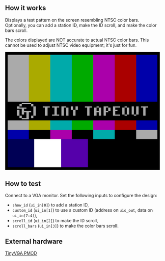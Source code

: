 ## How it works

Displays a test pattern on the screen resembling NTSC color bars.
Optionally, you can add a station ID, make the ID scroll, and make the color bars scroll.

The colors displayed are NOT accurate to actual NTSC color bars.
This cannot be used to adjust NTSC video equipment; it's just for fun.

![Color bars with station ID](colorbars.png)

## How to test

Connect to a VGA monitor. Set the following inputs to configure the design:
- `show_id` (`ui_in[0]`) to add a station ID,
- `custom_id` (`ui_in[1]`) to use a custom ID (address on `uio_out`, data on `ui_in[7:4]`),
- `scroll_id` (`ui_in[2]`) to make the ID scroll,
- `scroll_bars` (`ui_in[3]`) to make the color bars scroll.

## External hardware

[TinyVGA PMOD](https://github.com/mole99/tiny-vga)

